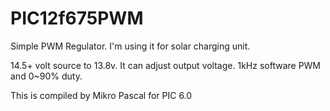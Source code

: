 # PIC12f675PWM
Simple PWM Regulator.
I'm using it for solar charging unit.

14.5+ volt source to 13.8v. It can adjust output voltage.
1kHz software PWM and 0~90% duty.

This is compiled by Mikro Pascal for PIC 6.0
